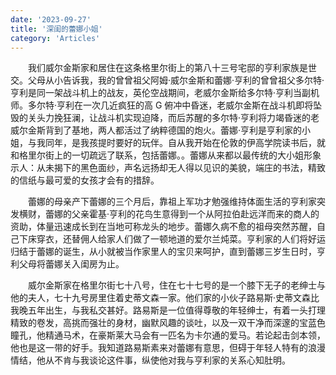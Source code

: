 ```yaml
---
date: '2023-09-27'
title: '深闺的蕾娜小姐'
category: 'Articles'
---
```


&emsp;&emsp;我们威尔金斯家和居住在这条格里尔街上的第八十三号宅邸的亨利家族是世交。父母从小告诉我，我的曾曾祖父阿姆·威尔金斯和蕾娜·亨利的曾曾祖父多尔特·亨利是同一架战斗机上的战友，英伦空战期间，老威尔金斯给多尔特·亨利当副机师。多尔特·亨利在一次几近疯狂的高 G 俯冲中昏迷，老威尔金斯在战斗机即将坠毁的关头力挽狂澜，让战斗机实现迫降，而后苏醒的多尔特·亨利将力竭昏迷的老威尔金斯背到了基地，两人都活过了纳粹德国的炮火。蕾娜·亨利是亨利家的小姐，与我同年，是我孩提时要好的玩伴。自从我开始在伦敦的伊高学院读书后，就和格里尔街上的一切疏远了联系，包括蕾娜。。蕾娜从来都以最传统的大小姐形象示人：从未揭下的黑色面纱，声名远扬却无人得以见识的美貌，端庄的书法，精致的信纸与最可爱的女孩才会有的措辞。

&emsp;&emsp;蕾娜的母亲产下蕾娜的三个月后，靠祖上军功才勉强维持体面生活的亨利家突发横财，蕾娜的父亲霍基·亨利的花鸟生意得到一个从阿拉伯赴远洋而来的商人的资助，体量迅速成长到在当地可称龙头的地步。蕾娜久病不愈的祖母突然苏醒，自己下床穿衣，还替佣人给家人们做了一顿地道的爱尔兰炖菜。亨利家的人们将好运归结于蕾娜的诞生，从小就被当作家里人的宝贝来呵护，直到蕾娜三岁生日时，亨利父母将蕾娜关入闺房为止。

&emsp;&emsp;威尔金斯家在格里尔街七十八号，住在七十七号的是一个膝下无子的老绅士与他的夫人，七十九号房里住着史蒂文森一家。他们家的小伙子路易斯·史蒂文森比我晚五年出生，与我私交甚好。路易斯是一位值得尊敬的年轻绅士，有着一头打理精致的卷发，高挑而强壮的身材，幽默风趣的谈吐，以及一双干净而深邃的宝蓝色瞳孔，他精通马术，在豪斯莱大马会有一匹名为卡尔通的爱马。若论起击剑本领，他也是这一带的好手。我知道路易斯素来对蕾娜有意思，但碍于年轻人特有的浪漫情结，他从不肯与我谈论这件事，纵使他对我与亨利家的关系心知肚明。